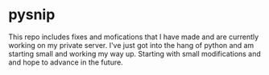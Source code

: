 pysnip
======

This repo includes fixes and mofications that I have made and are currently working on my private server. I've just got into the hang of python and am starting small and working my way up. Starting with small modifications and and hope to advance in the future.
